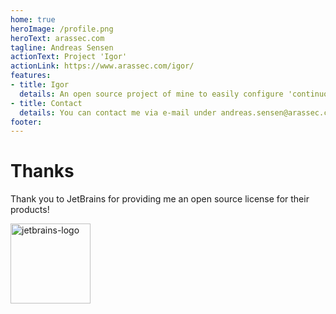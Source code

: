 ```yaml
---
home: true
heroImage: /profile.png
heroText: arassec.com
tagline: Andreas Sensen
actionText: Project 'Igor'
actionLink: https://www.arassec.com/igor/
features:
- title: Igor
  details: An open source project of mine to easily configure 'continuous workarounds'...
- title: Contact
  details: You can contact me via e-mail under andreas.sensen@arassec.com
footer: 
---
```


# Thanks
Thank you to JetBrains for providing me an open source license for their products! 

<a href="https://www.jetbrains.com/?from=Igor"><img width="128" height="128" src="/jetbrains.png" alt="jetbrains-logo"/></a>